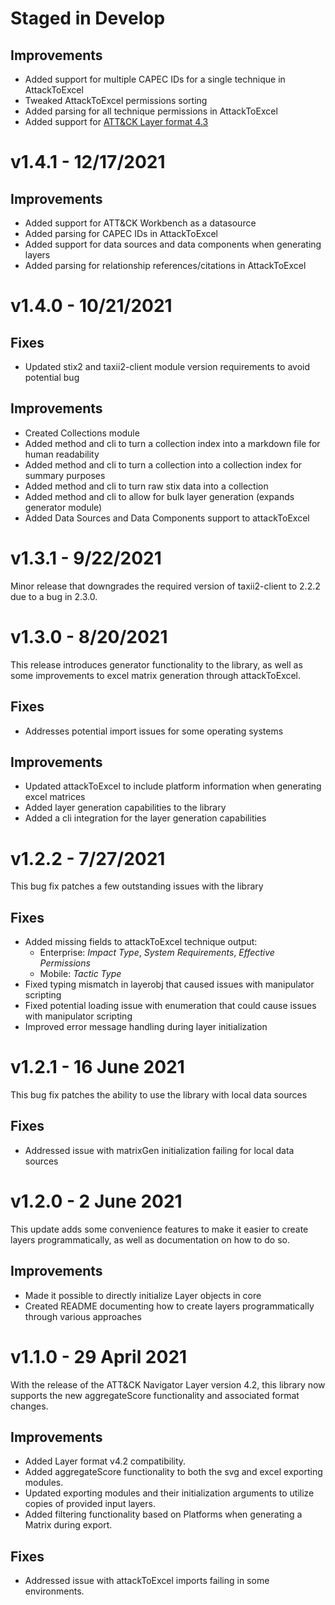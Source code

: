 # Staged in Develop
## Improvements
- Added support for multiple CAPEC IDs for a single technique in AttackToExcel
- Tweaked AttackToExcel permissions sorting
- Added parsing for all technique permissions in AttackToExcel
- Added support for [ATT&CK Layer format 4.3](https://github.com/mitre-attack/attack-navigator/blob/develop/layers/LAYERFORMATv4_3.md)

# v1.4.1 - 12/17/2021
## Improvements
- Added support for ATT&CK Workbench as a datasource
- Added parsing for CAPEC IDs in AttackToExcel
- Added support for data sources and data components when generating layers
- Added parsing for relationship references/citations in AttackToExcel

# v1.4.0 - 10/21/2021
## Fixes
- Updated stix2 and taxii2-client module version requirements to avoid potential bug 
## Improvements
- Created Collections module
- Added method and cli to turn a collection index into a markdown file for human readability
- Added method and cli to turn a collection into a collection index for summary purposes
- Added method and cli to turn raw stix data into a collection
- Added method and cli to allow for bulk layer generation (expands generator module)
- Added Data Sources and Data Components support to attackToExcel

# v1.3.1 - 9/22/2021
Minor release that downgrades the required version of taxii2-client to 2.2.2 due to a bug in 2.3.0.

# v1.3.0 - 8/20/2021
This release introduces generator functionality to the library, as well as some improvements to excel matrix generation 
through attackToExcel.
## Fixes
- Addresses potential import issues for some operating systems
## Improvements
- Updated attackToExcel to include platform information when generating excel matrices
- Added layer generation capabilities to the library
- Added a cli integration for the layer generation capabilities 

# v1.2.2 - 7/27/2021
This bug fix patches a few outstanding issues with the library
## Fixes
- Added missing fields to attackToExcel technique output:
    - Enterprise: _Impact Type_, _System Requirements_, _Effective Permissions_
    - Mobile: _Tactic Type_
- Fixed typing mismatch in layerobj that caused issues with manipulator scripting
- Fixed potential loading issue with enumeration that could cause issues with manipulator scripting
- Improved error message handling during layer initialization

# v1.2.1 - 16 June 2021
This bug fix patches the ability to use the library with local data sources
## Fixes
- Addressed issue with matrixGen initialization failing for local data sources

# v1.2.0 - 2 June 2021
This update adds some convenience features to make it easier to create layers programmatically, as well
as documentation on how to do so.
## Improvements
- Made it possible to directly initialize Layer objects in core 
- Created README documenting how to create layers programmatically through various approaches

# v1.1.0 - 29 April 2021
With the release of the ATT&CK Navigator Layer version 4.2, this library now supports the new 
aggregateScore functionality and associated format changes. 

## Improvements
- Added Layer format v4.2 compatibility.
- Added aggregateScore functionality to both the svg and excel exporting modules.
- Updated exporting modules and their initialization arguments to utilize copies of provided input layers.
- Added filtering functionality based on Platforms when generating a Matrix during export.

## Fixes
- Addressed issue with attackToExcel imports failing in some environments.
